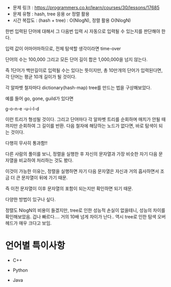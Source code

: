 * 문제 링크 : https://programmers.co.kr/learn/courses/30/lessons/17685
* 문제 유형 : hash, tree 응용 or 정렬 활용
* 시간 복잡도 : (hash + tree) : O(NlogN), 정렬 활용 O(NlogN)

한번 입력된 단어에 대해서 그 다음번 입력 시 자동으로 입력될 수 있는지를 판단해야 한다.

입력 값이 어마어마하므로, 전체 탐색할 생각이라면 time-over

단어의 수는 100,000 그리고 모든 단어 길이 합은 1,000,000을 넘지 않는다.

즉 1단어가 백만길이로 입력될 수는 있다는 뜻이지만, 총 10만개의 단어가 입력된다면,
각 단어는 평균 10개 길이가 될 것이다.

각 알파벳 철자마다 dictionary(hash-map) tree를 만드는 법을 구상해보았다.

예를 들어 go, gone, guild가 있다면

g-o-n-e
 -u-i-l-d

이런 트리가 형성될 것이다. 그리고 단어마다 각 알파벳 트리를 순회하며 매치가 안될 때까지만 순회하여 그 길이를 반환.
다음 철자에 해당하는 노드가 없다면, 바로 탐색이 되는 것이다.

다행히 무사히 통과함!!

다른 사람의 풀이를 보니, 정렬을 실행한 후 자신의 문자열과 가장 비슷한 자기 다음 문자열을 비교하여 처리하는 것도 봤다.

이것이 가능한 이유는, 정렬을 실행하면 자기 다음 문자열은 자신과 거의 흡사하면서 조금 더 큰 문자열이 뒤에 가기 때문.

즉 이전 문자열이 이후 문자열의 포함이 되는지만 확인하면 되기 때문.

다양한 방법이 있구나 싶다.

정렬도 NlogN의 비용이 들겠지만, tree로 인한 성능적 손실이 없을테니, 성능의 차이를 확인해보았음.
겁나 빠르다.... 거의 10배 넘게 차이가 난다.. 역시 tree로 인한 탐색 오버헤드가 매우 크다고 보임.

# 언어별 특이사항

- C++

- Python

- Java

